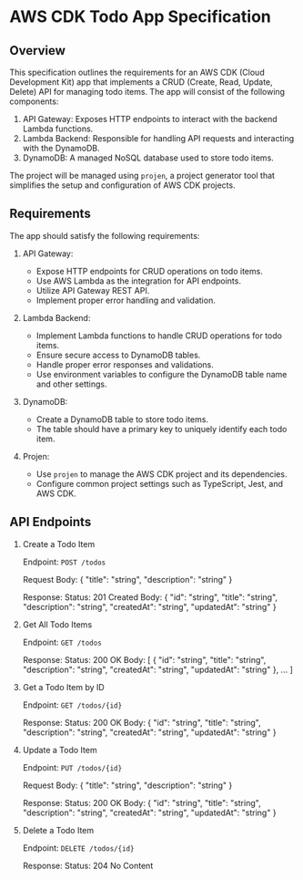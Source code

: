 # AWS CDK Todo App Specification

## Overview

This specification outlines the requirements for an AWS CDK (Cloud Development Kit) app that implements a CRUD (Create, Read, Update, Delete) API for managing todo items. The app will consist of the following components:

1. API Gateway: Exposes HTTP endpoints to interact with the backend Lambda functions.
2. Lambda Backend: Responsible for handling API requests and interacting with the DynamoDB.
3. DynamoDB: A managed NoSQL database used to store todo items.

The project will be managed using `projen`, a project generator tool that simplifies the setup and configuration of AWS CDK projects.

## Requirements

The app should satisfy the following requirements:

1. API Gateway:
   - Expose HTTP endpoints for CRUD operations on todo items.
   - Use AWS Lambda as the integration for API endpoints.
   - Utilize API Gateway REST API.
   - Implement proper error handling and validation.

2. Lambda Backend:
   - Implement Lambda functions to handle CRUD operations for todo items.
   - Ensure secure access to DynamoDB tables.
   - Handle proper error responses and validations.
   - Use environment variables to configure the DynamoDB table name and other settings.

3. DynamoDB:
   - Create a DynamoDB table to store todo items.
   - The table should have a primary key to uniquely identify each todo item.

4. Projen:
   - Use `projen` to manage the AWS CDK project and its dependencies.
   - Configure common project settings such as TypeScript, Jest, and AWS CDK.

## API Endpoints

1. Create a Todo Item

   Endpoint: `POST /todos`

   Request Body:
   {
     "title": "string",
     "description": "string"
   }

   Response:
   Status: 201 Created
   Body:
   {
     "id": "string",
     "title": "string",
     "description": "string",
     "createdAt": "string",
     "updatedAt": "string"
   }

2. Get All Todo Items

   Endpoint: `GET /todos`

   Response:
   Status: 200 OK
   Body:
   [
     {
       "id": "string",
       "title": "string",
       "description": "string",
       "createdAt": "string",
       "updatedAt": "string"
     },
     ...
   ]

3. Get a Todo Item by ID

   Endpoint: `GET /todos/{id}`

   Response:
   Status: 200 OK
   Body:
   {
     "id": "string",
     "title": "string",
     "description": "string",
     "createdAt": "string",
     "updatedAt": "string"
   }

4. Update a Todo Item

   Endpoint: `PUT /todos/{id}`

   Request Body:
   {
     "title": "string",
     "description": "string"
   }

   Response:
   Status: 200 OK
   Body:
   {
     "id": "string",
     "title": "string",
     "description": "string",
     "createdAt": "string",
     "updatedAt": "string"
   }

5. Delete a Todo Item

   Endpoint: `DELETE /todos/{id}`

   Response:
   Status: 204 No Content
